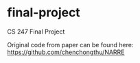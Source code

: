 # final-project
CS 247 Final Project

Original code from paper can be found here: https://github.com/chenchongthu/NARRE